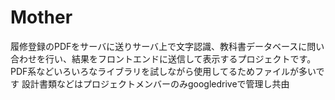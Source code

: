 # Mother
履修登録のPDFをサーバに送りサーバ上で文字認識、教科書データベースに問い合わせを行い、結果をフロントエンドに送信して表示するプロジェクトです。
PDF系などいろいろなライブラリを試しながら使用してるためファイルが多いです
設計書類などはプロジェクトメンバーのみgoogledriveで管理し共由
